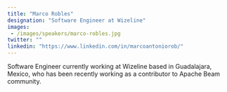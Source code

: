 ```yaml
---
title: "Marco Robles"
designation: "Software Engineer at Wizeline"
images: 
 - /images/speakers/marco-robles.jpg
twitter: ""
linkedin: "https://www.linkedin.com/in/marcoantoniorob/"
---
```


Software Engineer currently working at Wizeline based in Guadalajara, Mexico, who has been recently working as a contributor to Apache Beam community.